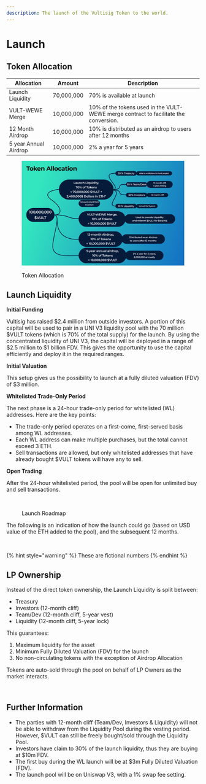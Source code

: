 ```yaml
---
description: The launch of the Vultisig Token to the world.
---
```


# Launch

## Token Allocation

| Allocation            | Amount     | Description                                                                          |
| --------------------- | ---------- | ------------------------------------------------------------------------------------ |
| Launch Liquidity      | 70,000,000 | 70% is available at launch                                                           |
| VULT-WEWE Merge       | 10,000,000 | 10% of the tokens used in the VULT-WEWE merge contract to facilitate the conversion. |
| 12 Month Airdrop      | 10,000,000 | 10% is distributed as an airdrop to users after 12 months                            |
| 5 year Annual Airdrop | 10,000,000 | 2% a year for 5 years                                                                |

<figure><img src="../.gitbook/assets/Token Allocation (1).png" alt=""><figcaption><p>Token Allocation</p></figcaption></figure>

## Launch Liquidity

**Initial Funding**

Vultisig has raised $2.4 million from outside investors. A portion of this capital will be used to pair in a UNI V3 liquidity pool with the 70 million $VULT tokens (which is 70% of the total supply) for the launch. By using the concentrated liquidity of UNI V3, the capital will be deployed in a range of $2.5 million to $1 billion FDV. This gives the opportunity to use the capital efficiently and deploy it in the required ranges.

**Initial Valuation**

This setup gives us the possibility to launch at a fully diluted valuation (FDV) of $3 million.

**Whitelisted Trade-Only Period**

The next phase is a 24-hour trade-only period for whitelisted (WL) addresses. Here are the key points:

* The trade-only period operates on a first-come, first-served basis among WL addresses.
* Each WL address can make multiple purchases, but the total cannot exceed 3 ETH.
* Sell transactions are allowed, but only whitelisted addresses that have already bought $VULT tokens will have any to sell.

**Open Trading**

After the 24-hour whitelisted period, the pool will be open for unlimited buy and sell transactions.

<figure><img src="../.gitbook/assets/Launch Roadmap (1).png" alt=""><figcaption><p>Launch Roadmap</p></figcaption></figure>

The following is an indication of how the launch could go (based on USD value of the ETH added to the pool), and the subsequent 12 months.

<figure><img src="../.gitbook/assets/Launch-10.png" alt=""><figcaption></figcaption></figure>

{% hint style="warning" %}
These are fictional numbers
{% endhint %}

## LP Ownership

Instead of the direct token ownership, the Launch Liquidity is split between:

* Treasury
* Investors (12-month cliff)
* Team/Dev (12-month cliff, 5-year vest)
* Liquidity (12-month cliff, 5-year lock)

This guarantees:

1. Maximum liquidity for the asset
2. Minimum Fully Diluted Valuation (FDV) for the launch
3. No non-circulating tokens with the exception of Airdrop Allocation

Tokens are auto-sold through the pool on behalf of LP Owners as the market interacts.

<figure><img src="../.gitbook/assets/Launch-20.png" alt=""><figcaption></figcaption></figure>

## Further Information

* The parties with 12-month cliff (Team/Dev, Investors & Liquidity) will not be able to withdraw from the Liquidity Pool during the vesting period. However, $VULT can still be freely bought/sold through the Liquidity Pool.
* Investors have claim to 30% of the launch liquidity, thus they are buying at $10m FDV.
* The first buy during the WL launch will be at $3m Fully Diluted Valuation (FDV).
* The launch pool will be on Uniswap V3, with a 1% swap fee setting.
